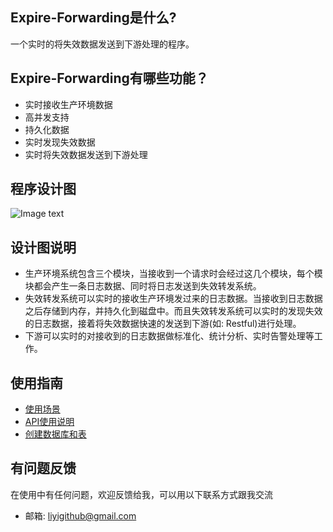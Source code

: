 ## Expire-Forwarding是什么?
一个实时的将失效数据发送到下游处理的程序。

## Expire-Forwarding有哪些功能？

* 实时接收生产环境数据
* 高并发支持
* 持久化数据
* 实时发现失效数据
* 实时将失效数据发送到下游处理

## 程序设计图
![Image text](http://www.tingdaye.com/images/expire-forwarding.png)

## 设计图说明

* 生产环境系统包含三个模块，当接收到一个请求时会经过这几个模块，每个模块都会产生一条日志数据、同时将日志发送到失效转发系统。
* 失效转发系统可以实时的接收生产环境发过来的日志数据。当接收到日志数据之后存储到内存，并持久化到磁盘中。而且失效转发系统可以实时的发现失效的日志数据，接着将失效数据快速的发送到下游(如: Restful)进行处理。
* 下游可以实时的对接收到的日志数据做标准化、统计分析、实时告警处理等工作。

## 使用指南
* [使用场景](docs/usecase.md)
* [API使用说明](docs/apiguide.md)
* [创建数据库和表](docs/createdatabase.md)

## 有问题反馈
在使用中有任何问题，欢迎反馈给我，可以用以下联系方式跟我交流

* 邮箱: liyigithub@gmail.com
